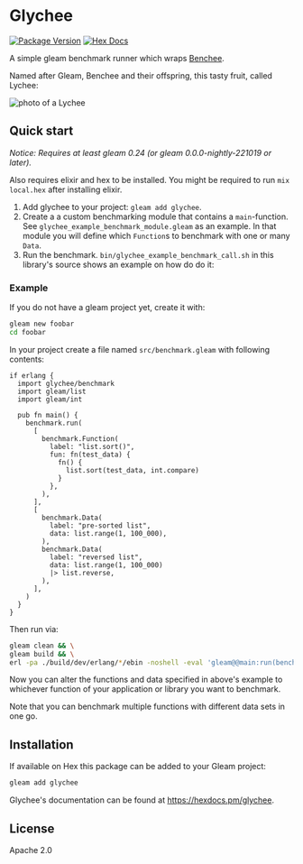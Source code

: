 # Glychee

[![Package Version](https://img.shields.io/hexpm/v/glychee)](https://hex.pm/packages/glychee)
[![Hex Docs](https://img.shields.io/badge/hex-docs-ffaff3)](https://hexdocs.pm/glychee/)

A simple gleam benchmark runner which wraps
[Benchee](https://github.com/bencheeorg/benchee).

Named after Gleam, Benchee and their offspring, this tasty fruit, called Lychee:

<img src="https://upload.wikimedia.org/wikipedia/commons/4/46/Litchi_chinensis_fruits.JPG" alt="photo of a Lychee" style="max-height: 10em"/>

## Quick start

_Notice: Requires at least gleam 0.24 (or gleam 0.0.0-nightly-221019 or later)._

Also requires elixir and hex to be installed. You might be required to run
`mix local.hex` after installing elixir.

1. Add glychee to your project: `gleam add glychee`.
2. Create a a custom benchmarking module that contains a `main`-function.
   See `glychee_example_benchmark_module.gleam` as an example.
   In that module you will define which `Function`s to benchmark with one or
   many `Data`.
3. Run the benchmark. `bin/glychee_example_benchmark_call.sh` in this
   library's source shows an example on how do do it:

### Example

If you do not have a gleam project yet, create it with:

```sh
gleam new foobar
cd foobar
```

In your project create a file named `src/benchmark.gleam` with following
contents:

```gleam
if erlang {
  import glychee/benchmark
  import gleam/list
  import gleam/int

  pub fn main() {
    benchmark.run(
      [
        benchmark.Function(
          label: "list.sort()",
          fun: fn(test_data) {
            fn() {
              list.sort(test_data, int.compare)
            }
          },
        ),
      ],
      [
        benchmark.Data(
          label: "pre-sorted list",
          data: list.range(1, 100_000),
        ),
        benchmark.Data(
          label: "reversed list",
          data: list.range(1, 100_000)
          |> list.reverse,
        ),
      ],
    )
  }
}
```

Then run via:

```sh
gleam clean && \
gleam build && \
erl -pa ./build/dev/erlang/*/ebin -noshell -eval 'gleam@@main:run(benchmark)'
```

Now you can alter the functions and data specified in above's example to
whichever function of your application or library you want to benchmark.

Note that you can benchmark multiple functions with different data sets
in one go.

## Installation

If available on Hex this package can be added to your Gleam project:

```sh
gleam add glychee
```

Glychee's documentation can be found at <https://hexdocs.pm/glychee>.

## License

Apache 2.0
